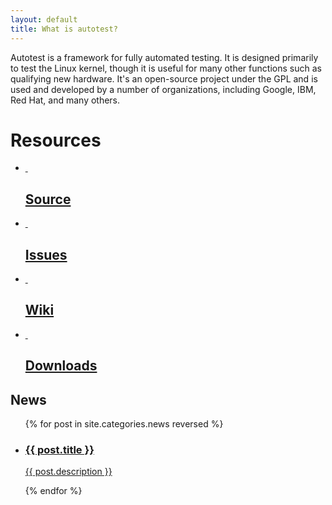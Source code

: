 ```yaml
---
layout: default
title: What is autotest?
---
```


<p>Autotest is a framework for fully automated testing. It is designed
primarily to test the Linux kernel, though it is useful for many other
functions such as qualifying new hardware. It's an open-source project under
the GPL and is used and developed by a number of organizations, including
Google, IBM, Red Hat, and many others.</p>

<div class="bootcamp-help">
  <h1>Resources
  </h1>
  <div class="bootcamp-body">
  <ul>
    <li class="setup">
      <a href="https://github.com/autotest/autotest">
        <div class="image">&nbsp;</div>
        <div class="desc">
          <h2>Source</h2>
        </div>
      </a>
    </li>
    <li class="create-a-repo">
      <a href="https://github.com/autotest/autotest/issues">
        <div class="image">&nbsp;</div>
        <div class="desc">
          <h2>Issues</h2>
        </div>
      </a>
    </li>
    <li class="fork-a-repo">
      <a href="https://github.com/autotest/autotest/wiki">
        <div class="image">&nbsp;</div>
        <div class="desc">
          <h2>Wiki</h2>
        </div>
      </a>
    </li>
    <li class="be-social">
      <a href="https://github.com/autotest/autotest/downloads">
        <div class="image">&nbsp;</div>
        <div class="desc">
          <h2>Downloads</h2>
        </div>
      </a>
    </li>
  </ul>
  </div> <!-- /bootcamp-body -->
</div>

<div class="list-module">
  <h2>News</h2>
  <div class="list-body">
    <ul>
      {% for post in site.categories.news reversed %}
        <li>
          <a href="{{ post.url }}" id="{{ cat }}">
            <h3>{{ post.title }}</h3>
            <p>{{ post.description }}</p>
          </a>
        </li>
      {% endfor %}
    </ul>
  </div>
</div>